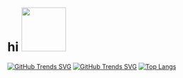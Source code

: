 <h1>
  hi
  <img src="https://media.giphy.com/media/hvRJCLFzcasrR4ia7z/giphy.gif" width="100px"/>
</h1>


[![GitHub Trends SVG](https://api.githubtrends.io/user/svg/adityapawar1/langs?time_range=one_year&loc_metric=changed&theme=dark)](https://githubtrends.io)
[![GitHub Trends SVG](https://api.githubtrends.io/user/svg/adityapawar1/repos?time_range=one_year&include_private=True&loc_metric=changed&theme=dark)](https://githubtrends.io)
[![Top Langs](https://github-readme-stats.vercel.app/api/top-langs/?username=adityapawar1&layout=donut)](https://github.com/adityapawar1/github-readme-stats)
